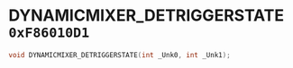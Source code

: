 # DYNAMICMIXER_DETRIGGERSTATE `0xF86010D1`

```cpp
void DYNAMICMIXER_DETRIGGERSTATE(int _Unk0, int _Unk1);
```